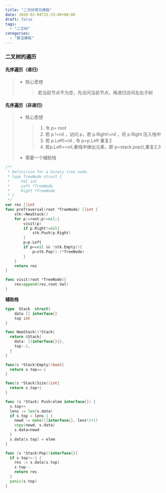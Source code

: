 ```yaml
---
title: "二叉树常见模板"
date: 2020-02-04T15:33:40+08:00
draft: false
tags:
  - "二叉树"
categories:
  - "算法模板"
---
```


### 二叉树的遍历

#### 先序遍历（递归）

> * 核心思想
>
>   > 若当前节点不为空，先访问当前节点，再递归访问左右子树

#### 先序遍历（非递归）

> * 核心思想
>
>   > 1. 令 p= root
>   > 2. 若 p !=nil ，访问 p，若 p.Right!=nil ，将 p.Right 压入栈中 
>   > 3. 若 p.Left!=nil , 令 p=p.Left 重复2
>   > 4. 若p.Left==nil,重栈中弹出元素，即 p=stack.pop(),重复2,3
>
> * 需要一个辅助栈

```go
/**
 * Definition for a binary tree node.
 * type TreeNode struct {
 *     Val int
 *     Left *TreeNode
 *     Right *TreeNode
 * }
 */
var res []int
func preTraversal(root *TreeNode) []int {
    stk:=NewStack()
    for p:=root;p!=nil;{
        visit(p)
        if p.Right!=nil{
            stk.Push(p.Right)
        }
        p=p.Left
        if p==nil && !stk.Empty(){
            p=stk.Pop().(*TreeNode)
        }
    }
    return res
}

func visit(root *TreeNode){
    res=append(res,root.Val)
}
```

**辅助栈**

```go
type  Stack  struct{
    data [] interface{}
    top int
}

func NewStack()*Stack{
  return &Stack{
    data: []interface{}{},
    top:-1,
  }
}

func(s *Stack)Empty()bool{
  return s.top==-1
}

func(s *Stack)Size()int{
  return s.top+1
}

func (s *Stack) Push(elem interface{}) {
  s.top++
  lens := len(s.data)
  if s.top > lens-1 {
    newd := make([]interface{}, lens*2+1)
    copy(newd, s.data)
    s.data=newd
  }
  s.data[s.top] = elem
}

func (s *Stack)Pop()interface{}{
  if s.top!=-1 {
    res := s.data[s.top]
    s.top--
    return res
  }
  panic(s.top)
}
```



